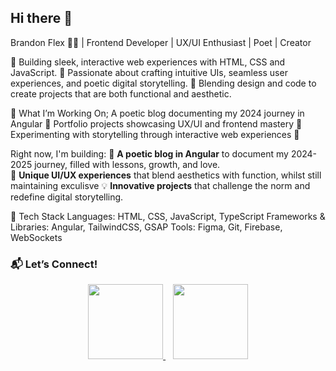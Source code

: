 ## Hi there 👋

Brandon Flex 👨‍💻 | Frontend Developer | UX/UI Enthusiast | Poet | Creator

🚀 Building sleek, interactive web experiences with HTML, CSS and JavaScript.
📌 Passionate about crafting intuitive UIs, seamless user experiences, and poetic digital storytelling.
🎨 Blending design and code to create projects that are both functional and aesthetic.

🔹 What I’m Working On;
A poetic blog documenting my 2024 journey in Angular 🌿
Portfolio projects showcasing UX/UI and frontend mastery 🎨
Experimenting with storytelling through interactive web experiences 📖

Right now, I'm building: 
🚀 **A poetic blog in Angular** to document my 2024-2025 journey, filled with lessons, growth, and love.  
🎨 **Unique UI/UX experiences** that blend aesthetics with function, whilst still maintaining exculisve 
💡 **Innovative projects** that challenge the norm and redefine digital storytelling.  

🔹 Tech Stack
Languages: HTML, CSS, JavaScript, TypeScript
Frameworks & Libraries: Angular, TailwindCSS, GSAP
Tools: Figma, Git, Firebase, WebSockets

### 📬 Let’s Connect!  

<p align="center">
  <a href="https://www.instagram.com/" target="_blank">
    <img src="https://upload.wikimedia.org/wikipedia/commons/e/e7/Instagram_logo_2016.svg" width="120">
  </a>
  &nbsp;&nbsp;
  <a href="https://www.linkedin.com/in/flex-brandon-39494128b?lipi=urn%3Ali%3Apage%3Ad_flagship3_profile_view_base_contact_details%3BSBBkufigTUeuiMYvc0pDRQ%3D%3D" target="_blank">
    <img src="https://upload.wikimedia.org/wikipedia/commons/c/ca/LinkedIn_logo_initials.png" width="120">
  </a>
</p>
